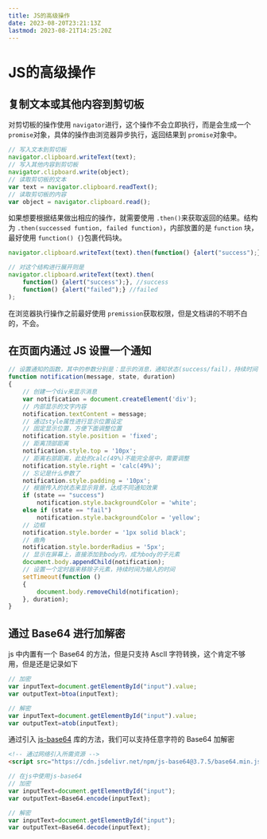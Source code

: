 ```yaml
---
title: JS的高级操作
date: 2023-08-20T23:21:13Z
lastmod: 2023-08-21T14:25:20Z
---
```


# JS的高级操作

## 复制文本或其他内容到剪切板

对剪切板的操作使用 `navigator` ​进行，这个操作不会立即执行，而是会生成一个 `promise` ​对象，具体的操作由浏览器异步执行，返回结果到 `promise` ​对象中。

```js
// 写入文本到剪切板
navigator.clipboard.writeText(text);
// 写入其他内容到剪切板
navigator.clipboard.write(object);
// 读取剪切板的文本
var text = navigator.clipboard.readText();
// 读取剪切板的内容
var object = navigator.clipboard.read();
```

如果想要根据结果做出相应的操作，就需要使用 `.then()` ​来获取返回的结果。结构为 `.then(successed funtion, failed function)`​，内部放置的是 `function` ​块，最好使用 `function() {}` ​包裹代码块。

```js
navigator.clipboard.writeText(text).then(function() {alert("success");}, function() {alert("failed");});

// 对这个结构进行展开则是
navigator.clipboard.writeText(text).then(
    function() {alert("success");}, //success
    function() {alert("failed");} //failed
);
```

在浏览器执行操作之前最好使用 `premission` ​获取权限，但是文档讲的不明不白的，不会。

## 在页面内通过 JS 设置一个通知

```js
// 设置通知的函数，其中的参数分别是：显示的消息，通知状态(success/fail)，持续时间(ms)
function notification(message, state, duration)
{
    // 创建一个div来显示消息
    var notification = document.createElement('div');
    // 内部显示的文字内容
    notification.textContent = message;
    // 通过style属性进行显示位置设定
    // 固定显示位置，方便下面调整位置
    notification.style.position = 'fixed';
    // 距离顶部距离
    notification.style.top = '10px';
    // 距离右部距离，此处的calc(49%)不能完全居中，需要调整
    notification.style.right = 'calc(49%)';
    // 忘记是什么参数了
    notification.style.padding = '10px';
    // 根据传入的状态来显示背景，达成不同通知效果
    if (state == "success")
        notification.style.backgroundColor = 'white';
    else if (state == "fail")
        notification.style.backgroundColor = 'yellow';
    // 边框
    notification.style.border = '1px solid black';
    // 曲角
    notification.style.borderRadius = '5px';
    // 显示在屏幕上，直接添加到body内，成为body的子元素
    document.body.appendChild(notification);
    // 设置一个定时器来移除子元素，持续时间为输入的时间
    setTimeout(function ()
    {
        document.body.removeChild(notification);
    }, duration);
}
```

## 通过 Base64 进行加解密

js 中内置有一个 Base64 的方法，但是只支持 AscII 字符转换，这个肯定不够用，但是还是记录如下

```js
// 加密
var inputText=document.getElementById("input").value;
var outputText=btoa(inputText);

// 解密
var inputText=document.getElementById("input").value;
var outputText=atob(inputText);
```

通过引入 [js-base64](https://www.npmjs.com/package/js-base64) 库的方法，我们可以支持任意字符的 Base64 加解密

```html
<!-- 通过网络引入所需资源 -->
<script src="https://cdn.jsdelivr.net/npm/js-base64@3.7.5/base64.min.js"></script>
```

```js
// 在js中使用js-base64
// 加密
var inputText=document.getElementById("input");
var outputText=Base64.encode(inputText);

// 解密
var inputText=document.getElementById("input");
var outputText=Base64.decode(inputText);
```
